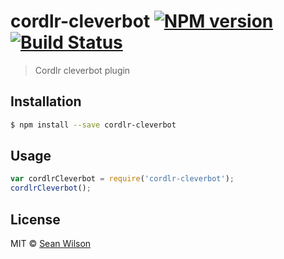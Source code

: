# cordlr-cleverbot [![NPM version](https://badge.fury.io/js/cordlr-cleverbot.svg)](https://npmjs.org/package/cordlr-cleverbot) [![Build Status](https://travis-ci.org/seanc/cordlr-cleverbot.svg?branch=master)](https://travis-ci.org/seanc/cordlr-cleverbot)

> Cordlr cleverbot plugin

## Installation

```sh
$ npm install --save cordlr-cleverbot
```

## Usage

```js
var cordlrCleverbot = require('cordlr-cleverbot');
cordlrCleverbot();
```

## License

MIT © [Sean Wilson](https://imsean.me)
